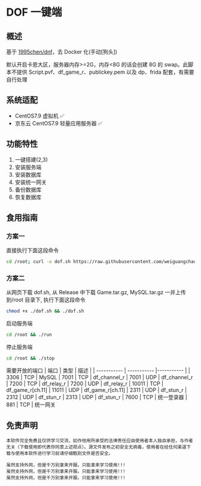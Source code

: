 # DOF 一键端

## 概述

基于 [1995chen/dnf](https://github.com/1995chen/dnf)，去 Docker 化(手动[狗头])

默认开启卡恩大区，服务器内存>=2G，内存<8G 的话会创建 8G 的 swap。此脚本不提供 Script.pvf、df_game_r、publickey.pem 以及 dp、frida 配套，有需要自行处理

## 系统适配

- CentOS7.9 虚拟机 ✅
- 京东云 CentOS7.9 轻量应用服务器 ✅

## 功能特性

1. 一键搭建(2,3)
2. 安装服务端
3. 安装数据库
4. 安装统一网关
5. 备份数据库
6. 恢复数据库

## 食用指南

### 方案一

直接执行下面这段命令

```bash
cd /root; curl -o dof.sh https://raw.githubusercontent.com/weiguangchao/dof-install/master/dof.sh && chmod +x ./dof.sh && ./dof.sh
```

### 方案二

从网页下载 dof.sh, 从 Release 中下载 Game.tar.gz, MySQL.tar.gz 一并上传到/root 目录下, 执行下面这段命令

```bash
chmod +x ./dof.sh && ./dof.sh
```

启动服务端

```bash
cd /root && ./run
```

停止服务端

```bash
cd /root && ./stop
```

需要开放的端口
| 端口 | 类型 | 描述 |
| ----------- | ----------- |----------- |
| 3306 | TCP | MySQL
| 7001 | TCP | df_channel_r
| 7001 | UDP | df_channel_r
| 7200 | TCP | df_relay_r
| 7200 | UDP | df_relay_r
| 10011 | TCP | df_game_r[ch.11]
| 11011 | UDP | df_game_r[ch.11]
| 2311 | UDP | df_stun_r
| 2312 | UDP | df_stun_r
| 2313 | UDP | df_stun_r
| 7600 | TCP | 统一登录器
| 881 | TCP | 统一网关

## 免责声明

```
本软件完全免费且仅供学习交流，如作他用所承受的法律责任应由使用者本人独自承担，与作者无关（下载使用即代表你同意上述观点）。源文件发布之初安全无病毒，使用者在经任何渠道下载与使用本软件进行学习前请仔细甄别文件是否安全。

虽然支持外网，但是千万别拿来开服。只能拿来学习使用!!!
虽然支持外网，但是千万别拿来开服。只能拿来学习使用!!!
虽然支持外网，但是千万别拿来开服。只能拿来学习使用!!!
```
